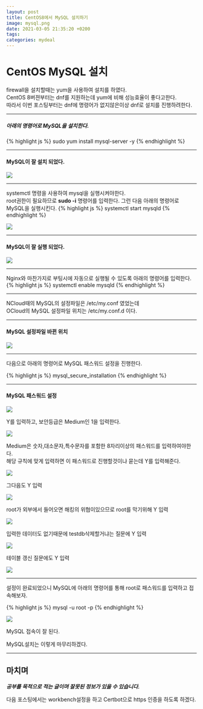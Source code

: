 ```yaml
---
layout: post
title: CentOS8에서 MySQL 설치하기
image: mysql.png
date: 2021-03-05 21:35:20 +0200
tags:
categories: mydeal
---
```


# CentOS MySQL 설치
firewall을 설치할때는 yum을 사용하여 설치를 하였다.  
CentOS 8버젼부터는 dnf를 지원하는데 yum에 비해 성능효율이 좋다고한다.  
따라서 이번 포스팅부터는 dnf에 명령어가 없지않은이상 dnf로 설치를 진행하려한다.  

***  

##### 아래의 명령어로 MySQL을 설치한다.
{% highlight js %}
sudo yum install mysql-server -y
{% endhighlight %}

***

#### MySQL이 잘 설치 되었다.
![]({{site.baseurl}}/images/mydeal/mysql-com.PNG)

***

systemctl 명령을 사용하여 mysql을 실행시켜야한다.  
root권한이 필요하므로 **sudo -i** 명령어를 입력한다.
그런 다음 아래의 명령어로 MySQL을 실행시킨다.
{% highlight js %}
systemctl start mysqld
{% endhighlight %}

![]({{site.baseurl}}/images/mydeal/mysql-start.PNG)  

***

#### MySQL이 잘 실행 되었다.
![]({{site.baseurl}}/images/mydeal/psmysqld.PNG)  

***

Nginx와 마찬가지로 부팅시에 자동으로 실행될 수 있도록 아래의 명령어를 입력한다. 
{% highlight js %}
systemctl enable mysqld
{% endhighlight %}

***

NCloud때의 MySQL의 설정파일은 /etc/my.conf 였었는데  
OCloud의 MySQL 설정파일 위치는 /etc/my.conf.d 이다.

***

#### MySQL 설정파일 바뀐 위치

![]({{site.baseurl}}/images/mydeal/mysql-conf.PNG)  

***

다음으로 아래의 명령어로 MySQL 패스워드 설정을 진행한다.  

{% highlight js %}
mysql_secure_installation
{% endhighlight %}

***

#### MySQL 패스워드 설정

![]({{site.baseurl}}/images/mydeal/mysql-secure-conf.PNG)  

Y를 입력하고, 보안등급은 Medium인 1을 입력한다.

![]({{site.baseurl}}/images/mydeal/mysql-secure-mid.PNG)  

Medium은 숫자,대소문자,특수문자를 포함한 8자리이상의 패스워드를 입력하여야한다.  
해당 규칙에 맞게 입력하면 이 패스워드로 진행할것이냐 묻는데 Y를 입력해준다.  

![]({{site.baseurl}}/images/mydeal/mysql-secure-규칙.PNG)  

그다음도 Y 입력

![]({{site.baseurl}}/images/mydeal/mysql-secure-user.PNG)  

root가 외부에서 들어오면 해킹의 위협이있으므로 root를 막기위해 Y 입력

![]({{site.baseurl}}/images/mydeal/mysql-secure-root.PNG)  

입력한 데이터도 없기때문에 testdb삭제할거냐는 질문에 Y 입력

![]({{site.baseurl}}/images/mydeal/mysql-secure-test.PNG)  

테이블 갱신 질문에도 Y 입력

![]({{site.baseurl}}/images/mydeal/mysql-secure-table.PNG)  

***

설정이 완료되었으니 MySQL에 아래의 명령어를 통해 root로 패스워드를 입력하고 접속해보자.

{% highlight js %}
mysql -u root -p
{% endhighlight %}

![]({{site.baseurl}}/images/mydeal/mysql-secure-success.PNG)

MySQL 접속이 잘 된다.  

MySQL설치는 이렇게 마무리하겠다.  

***

## 마치며  
___공부를 목적으로 적는 글이며 잘못된 정보가 있을 수 있습니다.___  
  
  다음 포스팅에서는 workbench설정을 하고 Certbot으로 https 인증을 하도록 하겠다.